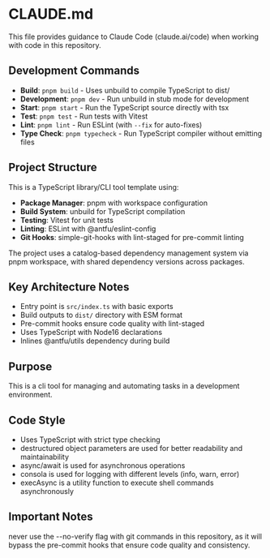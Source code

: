 # CLAUDE.md

This file provides guidance to Claude Code (claude.ai/code) when working with code in this repository.

## Development Commands

- **Build**: `pnpm build` - Uses unbuild to compile TypeScript to dist/
- **Development**: `pnpm dev` - Run unbuild in stub mode for development
- **Start**: `pnpm start` - Run the TypeScript source directly with tsx
- **Test**: `pnpm test` - Run tests with Vitest
- **Lint**: `pnpm lint` - Run ESLint (with `--fix` for auto-fixes)
- **Type Check**: `pnpm typecheck` - Run TypeScript compiler without emitting files

## Project Structure

This is a TypeScript library/CLI tool template using:
- **Package Manager**: pnpm with workspace configuration
- **Build System**: unbuild for TypeScript compilation
- **Testing**: Vitest for unit tests
- **Linting**: ESLint with @antfu/eslint-config
- **Git Hooks**: simple-git-hooks with lint-staged for pre-commit linting

The project uses a catalog-based dependency management system via pnpm workspace, with shared dependency versions across packages.

## Key Architecture Notes

- Entry point is `src/index.ts` with basic exports
- Build outputs to `dist/` directory with ESM format
- Pre-commit hooks ensure code quality with lint-staged
- Uses TypeScript with Node16 declarations
- Inlines @antfu/utils dependency during build

## Purpose

This is a cli tool for managing and automating tasks in a development environment.

## Code Style

- Uses TypeScript with strict type checking
- destructured object parameters are used for better readability and maintainability
- async/await is used for asynchronous operations
- consola is used for logging with different levels (info, warn, error)
- execAsync is a utility function to execute shell commands asynchronously

## Important Notes

never use the --no-verify flag with git commands in this repository, as it will bypass the pre-commit hooks that ensure code quality and consistency.
